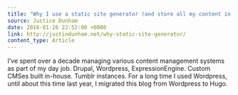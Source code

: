 ```yaml
---
title: "Why I use a static site generator (and store all my content in a public Git repo)"
source: Justice Dunham
date: 2016-01-26 22:52:00 +0000
link: http://justindunham.net/why-static-site-generator/
content_type: Article
---
```

I’ve spent over a decade managing various content management systems as part of my day job. Drupal, Wordpress, ExpressionEngine. Custom CMSes built in-house. Tumblr instances. For a long time I used Wordpress, until about this time last year, I migrated this blog from Wordpress to Hugo.





